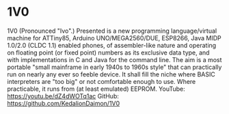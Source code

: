 # 1V0
1V0  (Pronounced "Ivo".)  Presented is a new programming language/virtual machine for ATTiny85, Arduino UNO/MEGA2560/DUE, ESP8266, Java MIDP 1.0/2.0 (CLDC 1.1) enabled phones, of assembler-like nature and operating on floating point (or fixed point) numbers as its exclusive data type, and with implementations in C and Java for the command line. The aim is a most portable "small mainframe in early 1940s to 1960s style" that can practically run on nearly any ever so feeble device. It shall fill the niche where BASIC interpreters are "too big" or not comfortable enough to use. Where practicable, it runs from (at least emulated) EEPROM.  YouTube:  https://youtu.be/dZ4dWOTq1ac  GitHub:  https://github.com/KedalionDaimon/1V0
